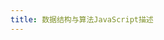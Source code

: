 ```yaml
---
title: 数据结构与算法JavaScript描述
---
```


<template>
    <div id="example"></div>
</template>

<script>
export default {
    mounted(){
        var pdf = {}
        require('./pdf.js')
        window.PDFObject.embed("/Data_tructures_and_algorithms.pdf", "#example");
    }
}
</script>
<style>
    #example{
        height:52.5rem;
    }
</style>
